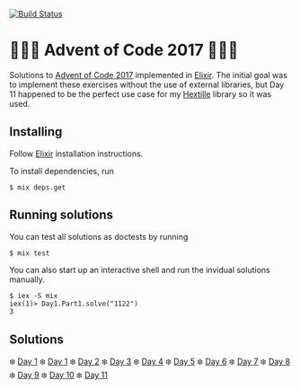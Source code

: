 [![Build Status](https://travis-ci.org/Cadiac/adventofcode.svg?branch=master)](https://travis-ci.org/Cadiac/adventofcode)

# 🎄🎄🎄 Advent of Code 2017 🎄🎄🎄  

Solutions to [Advent of Code 2017](https://adventofcode.com/) implemented in [Elixir](https://elixir-lang.github.io/).
The initial goal was to implement these exercises without the use of external libraries, but Day 11 happened to be
the perfect use case for my [Hextille](https://hexdocs.pm/hextille/api-reference.html) library so it was used.

## Installing

Follow [Elixir](https://elixir-lang.github.io/install.html) installation instructions.

To install dependencies, run

```
$ mix deps.get
```

## Running solutions

You can test all solutions as doctests by running 

```bash
$ mix test
```

You can also start up an interactive shell and run the invidual solutions manually.

```
$ iex -S mix
iex(1)> Day1.Part1.solve("1122")
3
```

## Solutions

❄️ [Day 1](lib/day1.ex)
❄️ [Day 1](lib/day1.ex)
❄️ [Day 2](lib/day2.ex)
❄️ [Day 3](lib/day3.ex)
❄️ [Day 4](lib/day4.ex)
❄️ [Day 5](lib/day5.ex)
❄️ [Day 6](lib/day6.ex)
❄️ [Day 7](lib/day7.ex)
❄️ [Day 8](lib/day8.ex)
❄️ [Day 9](lib/day9.ex)
❄️ [Day 10](lib/day10.ex)
❄️ [Day 11](lib/day11.ex)

